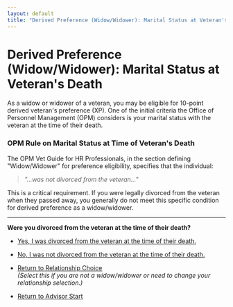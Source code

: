 ```yaml
---
layout: default
title: "Derived Preference (Widow/Widower): Marital Status at Veteran's Death"
---
```


# Derived Preference (Widow/Widower): Marital Status at Veteran's Death

As a widow or widower of a veteran, you may be eligible for 10-point derived veteran's preference (XP). One of the initial criteria the Office of Personnel Management (OPM) considers is your marital status with the veteran at the time of their death.

### OPM Rule on Marital Status at Time of Veteran's Death

The OPM Vet Guide for HR Professionals, in the section defining "Widow/Widower" for preference eligibility, specifies that the individual:

> *"...was not divorced from the veteran..."*

This is a critical requirement. If you were legally divorced from the veteran when they passed away, you generally do not meet this specific condition for derived preference as a widow/widower.

---

**Were you divorced from the veteran at the time of their death?**

*   [Yes, I was divorced from the veteran at the time of their death.](./ineligible_derived_widow_divorced.md)
*   [No, I was not divorced from the veteran at the time of their death.](./derived_widow_remarried.md)

*   [Return to Relationship Choice](./derived_intro.md)
    <br>*(Select this if you are not a widow/widower or need to change your relationship selection.)*
*   [Return to Advisor Start](./start.md)
